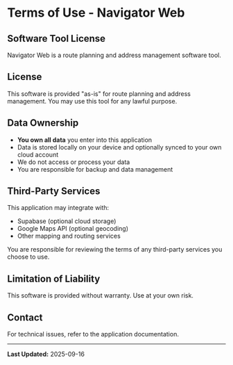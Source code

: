 # Terms of Use - Navigator Web

## Software Tool License

Navigator Web is a route planning and address management software tool.

## License

This software is provided "as-is" for route planning and address management. You may use this tool for any lawful purpose.

## Data Ownership

- **You own all data** you enter into this application
- Data is stored locally on your device and optionally synced to your own cloud account
- We do not access or process your data
- You are responsible for backup and data management

## Third-Party Services

This application may integrate with:
- Supabase (optional cloud storage)
- Google Maps API (optional geocoding)
- Other mapping and routing services

You are responsible for reviewing the terms of any third-party services you choose to use.

## Limitation of Liability

This software is provided without warranty. Use at your own risk.

## Contact

For technical issues, refer to the application documentation.

---

**Last Updated:** 2025-09-16